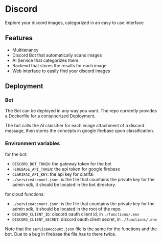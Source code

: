 # Discord

Explore your discord images, categorized in an easy to use interface

## Features

- Multitenancy
- Discord Bot that automatically scans images
- AI Service that categorizes them
- Backend that stores the results for each image
- Web interface to easily find your discord images

## Deployment

### Bot

The Bot can be deployed in any way you want.
The repo currently provides a Dockerfile for a containerized Deployment.

The bot calls the AI classifier for each image attachment of a discord message, then stores the concepts in google firebase upon classification.

### Environment variables

for the bot:

- `DISCORD_BOT_TOKEN`: the gateway token for the bot
- `FIREBASE_API_TOKEN`: the api token for google firebase
- `CLARIFAI_API_KEY`: the api key for clarifai
- `./serviceAccount.json`: is the file that countains the private key for the admin sdk, it should be located in the bot directory.

for cloud functions:

- `./serviceAccount.json`: is the file that countains the private key for the admin sdk, it should be located in the root of the repo.
- `DISCORD_CLIENT_ID`: discord oauth client id, in `./functions/.env`
- `DISCORD_CLIENT_SECRET`: discord oauth client secret, in `./functions/.env`

<!-- for the frontend:

- `vite.DISCORD_CLIENT_ID`: TODO
- `vite.FIREBASE_API_KEY`: TODO
- `vite.FIREBASE_PROJECT_ID`: TODO
- etc. firebase config -->

Note that the `serviceAccount.json` file is the same for the functions and the bot. Due to a bug in firebase the file has to there twice.
